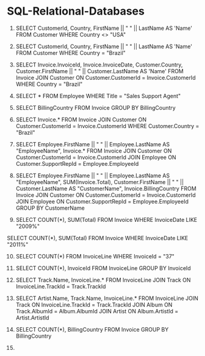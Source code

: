 # SQL-Relational-Databases


1. SELECT  CustomerId, Country, FirstName || " " || LastName AS 'Name' FROM Customer
WHERE Country <> "USA"

2. SELECT  CustomerId, Country, FirstName || " " || LastName AS 'Name' FROM Customer
WHERE Country = "Brazil"

3. SELECT  Invoice.InvoiceId, Invoice.InvoiceDate, Customer.Country, Customer.FirstName || " " || Customer.LastName AS 'Name' 
FROM Invoice
JOIN Customer ON Customer.CustomerId = Invoice.CustomerId
WHERE Country = "Brazil"

4. SELECT  *
FROM Employee
WHERE Title = "Sales Support Agent"

5. SELECT  BillingCountry
FROM Invoice
GROUP BY BillingCountry

6. SELECT  Invoice.*
FROM Invoice
JOIN Customer ON Customer.CustomerId = Invoice.CustomerId
WHERE Customer.Country = "Brazil"

7. SELECT  Employee.FirstName || " " || Employee.LastName AS "EmployeeName", Invoice.*
FROM Invoice
JOIN Customer ON Customer.CustomerId = Invoice.CustomerId
JOIN Employee ON Customer.SupportRepId = Employee.EmployeeId

8. SELECT  Employee.FirstName || " " || Employee.LastName AS "EmployeeName", SUM(Invoice.Total), Customer.FirstName || " " || Customer.LastName AS "CustomerName", Invoice.BillingCountry 
FROM Invoice
JOIN Customer ON Customer.CustomerId = Invoice.CustomerId
JOIN Employee ON Customer.SupportRepId = Employee.EmployeeId
GROUP BY CustomerName

9. SELECT COUNT(*), SUM(Total)
FROM Invoice
WHERE InvoiceDate LIKE "2009%"

SELECT COUNT(*), SUM(Total)
FROM Invoice
WHERE InvoiceDate LIKE "2011%"

10. SELECT COUNT(*)
FROM InvoiceLine
WHERE InvoiceId = "37"

11. SELECT COUNT(*), InvoiceId
FROM InvoiceLine
GROUP BY InvoiceId

12. SELECT Track.Name, InvoiceLine.*
FROM InvoiceLine
JOIN Track ON InvoiceLine.TrackId = Track.TrackId

13. SELECT Artist.Name, Track.Name, InvoiceLine.*
FROM InvoiceLine
JOIN Track ON InvoiceLine.TrackId = Track.TrackId
JOIN  Album ON Track.AlbumId = Album.AlbumId
JOIN Artist ON Album.ArtistId = Artist.ArtistId

14. SELECT COUNT(*), BillingCountry
FROM Invoice
GROUP BY BillingCountry

15. 